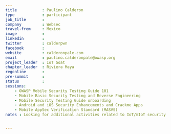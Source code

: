 ```yaml
---
title           : Paulino Calderon
type            : participant
job_title       :
company         : Websec
travel-from     : Mexico
image           :
linkedin        :
twitter         : calderpwn
facebook        :
website         : calderonpale.com
email           : paulino.calderonpale@owasp.org
project_leader  : IoT Goat
chapter_leader  : Riviera Maya
regonline       :
pre-summit      :
status          : 
sessions:
    - OWASP Mobile Security Testing Guide 101
    - Mobile Basic Security Testing and Reverse Engineering
    - Mobile Security Testing Guide onboarding
    - Android and iOS Security Enhancements and Crackme Apps
    - Mobile AppSec Verification Standard (MASVS)
notes : Looking for additional activities related to IoT/mIoT security!


---
```





